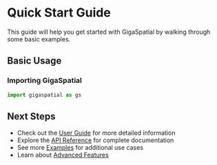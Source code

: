 # Quick Start Guide

This guide will help you get started with GigaSpatial by walking through some basic examples.

## Basic Usage

### Importing GigaSpatial

```python
import gigaspatial as gs
```

## Next Steps

- Check out the [User Guide](../user-guide/basic-usage.md) for more detailed information
- Explore the [API Reference](../api/core.md) for complete documentation
- See more [Examples](../examples/basic.md) for additional use cases
- Learn about [Advanced Features](../user-guide/advanced-features.md) 